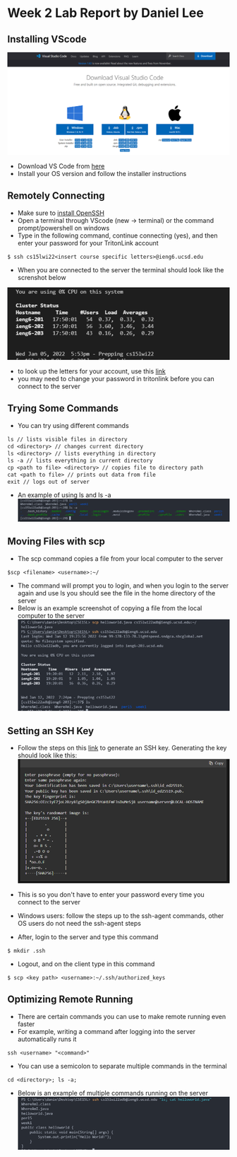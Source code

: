 # Week 2 Lab Report by Daniel Lee

## Installing VScode

![image](images/vscode.PNG)

* Download VS Code from [here](https://code.visualstudio.com/download)
* Install your OS version and follow the installer instructions

## Remotely Connecting

* Make sure to [install OpenSSH](https://docs.microsoft.com/en-us/windows-server/administration/openssh/openssh_install_firstuse)
* Open a terminal through VScode (new -> terminal) or the command prompt/powershell on windows
* Type in the following command, continue connecting (yes), and then enter your password for your TritonLink account
```
$ ssh cs15lwi22<insert course specific letters>@ieng6.ucsd.edu
```
* When you are connected to the server the terminal should look like the screnshot below

![image](images/cse15l-server.png)

* to look up the letters for your account, use this [link](https://sdacs.ucsd.edu/~icc/index.php)
* you may need to change your password in tritonlink before you can connect to the server

## Trying Some Commands

* You can try using different commands
```
ls // lists visible files in directory
cd <directory> // changes current directory
ls <directory> // lists everything in directory
ls -a // lists everything in current directory
cp <path to file> <directory> // copies file to directory path
cat <path to file> // prints out data from file
exit // logs out of server
```
* An example of using ls and ls -a
![image](images/commands.PNG)

## Moving Files with scp

* The scp command copies a file from your local computer to the server
```
$scp <filename> <username>:~/
```
* The command will prompt you to login, and when you login to the server again and use ls you should see the file in the home directory of the server
* Below is an example screenshot of copying a file from the local computer to the server
![image](images/scp.PNG)

## Setting an SSH Key

* Follow the steps on this [link](https://docs.microsoft.com/en-us/windows-server/administration/openssh/openssh_keymanagement#user-key-generation) to generate an SSH key. Generating the key should look like this:
![image](images/sshkey.PNG)

* This is so you don't have to enter your password every time you connect to the server
* Windows users: follow the steps up to the ssh-agent commands, other OS users do not need the ssh-agent steps
* After, login to the server and type this command
```
$ mkdir .ssh
```
* Logout, and on the client type in this command
```
$ scp <key path> <username>:~/.ssh/authorized_keys
```

## Optimizing Remote Running

* There are certain commands you can use to make remote running even faster
* For example, writing a command after logging into the server automatically runs it
```
ssh <username> "<command>"
```
* You can use a semicolon to separate multiple commands in the terminal
```
cd <directory>; ls -a;
```
* Below is an example of multiple commands running on the server
![image](images/multiplecmds.PNG)